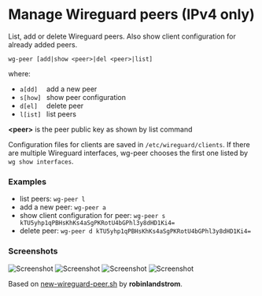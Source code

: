 # Manage Wireguard peers (IPv4 only)

List, add or delete Wireguard peers. Also show client configuration for already added peers.

```
wg-peer [add|show <peer>|del <peer>|list]
```

where:
- `a[dd]  ` add a new peer
- `s[how] ` show peer configuration
- `d[el]  ` delete peer
- `l[ist] ` list peers

**\<peer\>** is the peer public key as shown by list command

Configuration files for clients are saved in `/etc/wireguard/clients`.
If there are multiple Wireguard interfaces, wg-peer chooses the first one listed by `wg show interfaces`.

### Examples
- list peers: `wg-peer l`
- add a new peer: `wg-peer a`
- show client configuration for peer: `wg-peer s kTU5yhp1qPBHsKhKs4aSgPKRotU4bGPhl3y8dHD1Ki4=`
- delete peer: `wg-peer d kTU5yhp1qPBHsKhKs4aSgPKRotU4bGPhl3y8dHD1Ki4=`

### Screenshots
![Screenshot](https://images2.imgbox.com/52/1a/1bnOBlaj_o.png)
![Screenshot](https://images2.imgbox.com/0f/0a/DbVVJ3sY_o.jpg)
![Screenshot](https://images2.imgbox.com/87/04/eM1axzxl_o.png)
![Screenshot](https://images2.imgbox.com/ec/68/56dASc2J_o.png)

Based on [new-wireguard-peer.sh](https://gist.github.com/robinlandstrom/b111240cd74ecab4d358f28b2d4fd8de) by **robinlandstrom**.